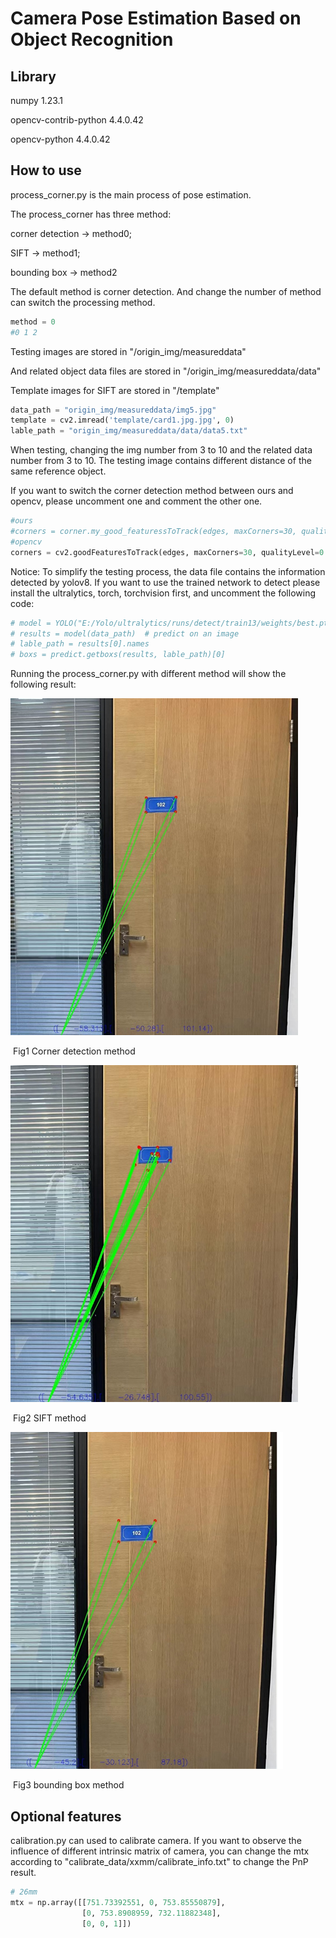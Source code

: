 # **Camera Pose Estimation Based on Object Recognition**

## Library

numpy                   1.23.1

opencv-contrib-python   4.4.0.42

opencv-python           4.4.0.42



## How to use

process_corner.py is the main process of pose estimation.

The process_corner has three method: 

corner detection -> method0; 

SIFT -> method1;

bounding box -> method2

The default method is corner detection. And change the number of method can switch the processing method.

```python
method = 0
#0 1 2
```



Testing images are stored in "/origin_img/measureddata"

And related object data files are stored in  "/origin_img/measureddata/data" 

Template images for SIFT are stored in "/template"

```python
data_path = "origin_img/measureddata/img5.jpg"
template = cv2.imread('template/card1.jpg.jpg', 0)
lable_path = "origin_img/measureddata/data/data5.txt"
```

When testing, changing the img number from 3 to 10 and the related data number from 3 to 10. The testing image contains different distance of the same reference object.



If you want to switch the corner detection method between ours and opencv, please uncomment one  and comment the other one.

```python
#ours
#corners = corner.my_good_featuressToTrack(edges, maxCorners=30, qualityLevel=0.01, minDistance=30, mask=mask)
#opencv
corners = cv2.goodFeaturesToTrack(edges, maxCorners=30, qualityLevel=0.01, minDistance=30, mask=mask)
```

 

Notice: To simplify the testing process, the data file contains the information detected by yolov8. If you want to use the trained network to detect please install the ultralytics, torch, torchvision first, and uncomment the following code:

```python
# model = YOLO("E:/Yolo/ultralytics/runs/detect/train13/weights/best.pt")  # 加载预训练的 YOLOv8n 模型
# results = model(data_path)  # predict on an image
# lable_path = results[0].names
# boxs = predict.getboxs(results, lable_path)[0]
```



Running the process_corner.py with different method will show the following result:

![image-20230607223859042](README.assets/image-20230607223859042.png)

​                                               Fig1 Corner detection method

![image-20230607223904704](README.assets/image-20230607223904704.png)

​                                                Fig2 SIFT method

![image-20230607223910300](README.assets/image-20230607223910300.png)

​                                                   Fig3 bounding box method

## Optional features

calibration.py can used to calibrate camera. If you want to observe the influence of different intrinsic matrix of camera, you can change the mtx according to  "calibrate_data/xxmm/calibrate_info.txt" to change the PnP result.

```python
# 26mm
mtx = np.array([[751.73392551, 0, 753.85550879],
                [0, 753.8908959, 732.11882348],
                [0, 0, 1]])
```

